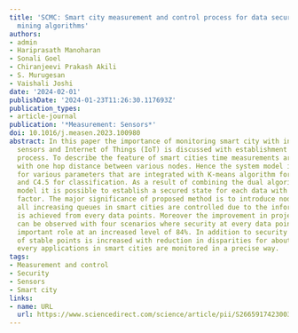 ```yaml
---
title: 'SCMC: Smart city measurement and control process for data security with data
  mining algorithms'
authors:
- admin
- Hariprasath Manoharan
- Sonali Goel
- Chiranjeevi Prakash Akili
- S. Murugesan
- Vaishali Joshi
date: '2024-02-01'
publishDate: '2024-01-23T11:26:30.117693Z'
publication_types:
- article-journal
publication: '*Measurement: Sensors*'
doi: 10.1016/j.measen.2023.100980
abstract: In this paper the importance of monitoring smart city with integration of
  sensors and Internet of Things (IoT) is discussed with establishment of node control
  process. To describe the feature of smart cities time measurements are considered
  with one hop distance between various nodes. Hence the system model is established
  for various parameters that are integrated with K-means algorithm for clustering
  and C4.5 for classification. As a result of combining the dual algorithms with system
  model it is possible to establish a secured state for each data with proper response
  factor. The major significance of proposed method is to introduce node point where
  all increasing queues in smart cities are controlled due to the information that
  is achieved from every data points. Moreover the improvement in projected model
  can be observed with four scenarios where security at every data point plays an
  important role at an increased level of 84%. In addition to security the amount
  of stable points is increased with reduction in disparities for about 2% thereby
  every applications in smart cities are monitored in a precise way.
tags:
- Measurement and control
- Security
- Sensors
- Smart city
links:
- name: URL
  url: https://www.sciencedirect.com/science/article/pii/S2665917423003161
---
```

